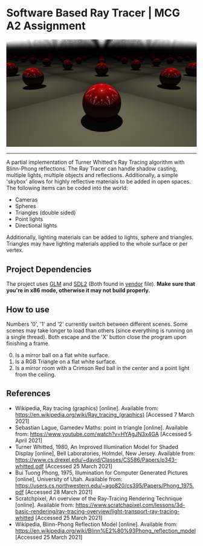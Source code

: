 [BallImage]: mainImage.jpg "Red Ball in a room of mirrors"
[VendorFolder]: vendor "vendor"
[GLM]: https://github.com/g-truc/glm "GLM Github page"
[SDL2]: https://github.com/libsdl-org/SDL "SDL Githun page"

# Software Based Ray Tracer | MCG A2 Assignment
![BallImage]
___
A partial implementation of Turner Whitted's Ray Tracing algorithm with Blinn-Phong reflections. The Ray Tracer can
handle shadow casting, multiple lights, multiple objects and reflections. Additionally, a simple 'skybox' allows for
highly reflective materials to be added in open spaces. The following items can be coded into the world:

- Cameras
- Spheres
- Triangles (double sided)
- Point lights
- Directional lights

Additionally, lighting materials can be added to lights, sphere and triangles. Triangles may have lighting materials
applied to the whole surface or per vertex.

## Project Dependencies
The project uses [GLM] and [SDL2] (Both found in [vendor][VendorFolder] file).
**Make sure that you're in x86 mode, otherwise it may not build properly.**

## How to use
Numbers '0', '1' and '2' currently switch between different scenes. Some scenes may take longer to load than others
(since everything is running on a single thread). Both escape and the 'X' button close the program upon finishing a
frame.

0. Is a mirror ball on a flat white surface.
1. Is a RGB Triangle on a flat white surface.
2. Is a mirror room with a Crimson Red ball in the center and a point light from the ceiling.

## References
- Wikipedia, Ray tracing (graphics) [online]. Available from: https://en.wikipedia.org/wiki/Ray_tracing_(graphics) 
  [Accessed 7 March 2021]
- Sebastian Lague, Gamedev Maths: point in triangle [online]. Available from: 
  https://www.youtube.com/watch?v=HYAgJN3x4GA [Accessed 5 April 2021]
- Turner Whitted, 1980, An Improved Illumination Model for Shaded Display [online], Bell Laboratories, Holmdel, New 
  Jersey. Available from: https://www.cs.drexel.edu/~david/Classes/CS586/Papers/p343-whitted.pdf [Accessed 25 March 
  2021]
- Bui Tuong Phong, 1975, Illumination for Computer Generated Pictures [online], University of Utah. Available from: 
  https://users.cs.northwestern.edu/~ago820/cs395/Papers/Phong_1975.pdf [Accessed 28 March 2021]
- Scratchpixel, An overview of the Ray-Tracing Rendering Technique [online]. Available from: 
  https://www.scratchapixel.com/lessons/3d-basic-rendering/ray-tracing-overview/light-transport-ray-tracing-whitted 
  [Accessed 25 March 2021]
- Wikipedia, Blinn-Phong Reflection Model [online]. Available from: 
  https://en.wikipedia.org/wiki/Blinn%E2%80%93Phong_reflection_model [Accessed 25 March 2021]
